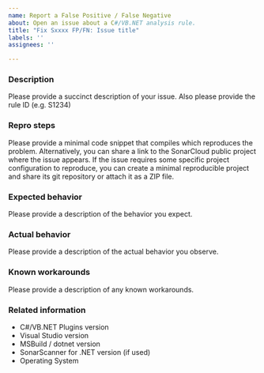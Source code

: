 ```yaml
---
name: Report a False Positive / False Negative
about: Open an issue about a C#/VB.NET analysis rule.
title: "Fix Sxxxx FP/FN: Issue title"
labels: ''
assignees: ''

---
```


### Description

Please provide a succinct description of your issue. Also please provide the rule ID (e.g. S1234)

### Repro steps

Please provide a minimal code snippet that compiles which reproduces the problem. Alternatively, you can share a link to the SonarCloud public project where the issue appears. If the issue requires some specific project configuration to reproduce, you can create a minimal reproducible project and share its git repository or attach it as a ZIP file.

### Expected behavior

Please provide a description of the behavior you expect.

### Actual behavior

Please provide a description of the actual behavior you observe.

### Known workarounds

Please provide a description of any known workarounds.

### Related information

* C#/VB.NET Plugins version
* Visual Studio version
* MSBuild / dotnet version
* SonarScanner for .NET version (if used)
* Operating System
